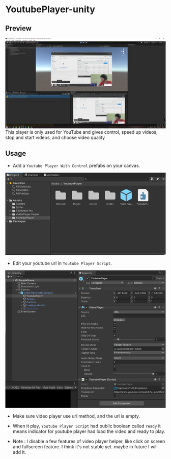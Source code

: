 # YoutubePlayer-unity
## Preview
![](Screenshot/screenshot.png)
This player is only used for YouTube and gives control, speed up videos, stop and start videos, and choose video quality

## Usage
- Add a `Youtube Player With Control` prefabs on your canvas.

![](Screenshot/1.png)
- Edit your youtube url in `Youtube Player Script`.

![](Screenshot/2.png)
- Make sure video player use url method, and the url is empty.
- When it play, `Youtube Player Script` had public boolean called `ready` it means indicator for youtube player had load the video and ready to play.

- Note : I disable a few features of video player helper, like click on screen and fullscreen feature. I think it's not stable yet. maybe in future I will add it.
